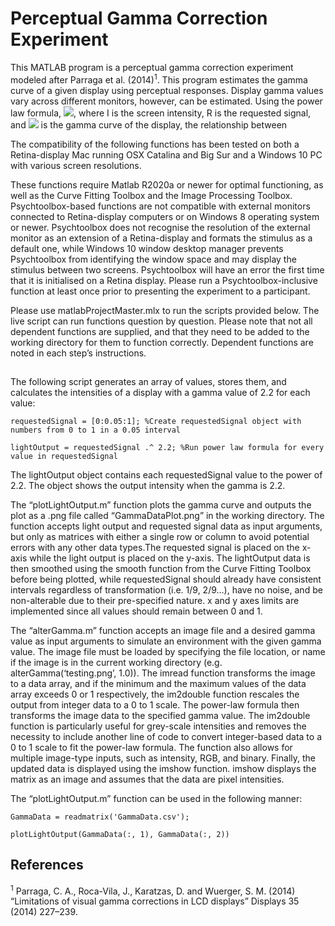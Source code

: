 # Perceptual Gamma Correction Experiment

This MATLAB program is a perceptual gamma correction experiment modeled after Parraga et al. (2014)<sup>1</sup>. This program estimates the gamma curve of a given display using perceptual responses. Display gamma values vary across different monitors, however, can be estimated. Using the power law formula, <img src="https://render.githubusercontent.com/render/math?math=I = R^{\gamma}">, where I is the screen intensity, R is the requested signal, and <img src="https://render.githubusercontent.com/render/math?math=\gamma"> is the gamma curve of the display, the relationship between 



The compatibility of the following functions has been tested on both a Retina-display Mac running OSX Catalina and Big Sur and a Windows 10 PC with various screen resolutions.

These functions require Matlab R2020a or newer for optimal functioning, as well as the Curve Fitting Toolbox and the Image Processing Toolbox. Psychtoolbox-based functions are not compatible with external monitors connected to Retina-display computers or on Windows 8 operating system or newer. Psychtoolbox does not recognise the resolution of the external monitor as an extension of a Retina-display and formats the stimulus as a default one, while Windows 10 window desktop manager prevents Psychtoolbox from identifying the window space and may display the stimulus between two screens. Psychtoolbox will have an error the first time that it is initialised on a Retina display. Please run a Psychtoolbox-inclusive function at least once prior to presenting the experiment to a participant.

Please use matlabProjectMaster.mlx to run the scripts provided below. The live script can run functions question by question. Please note that not all dependent functions are supplied, and that they need to be added to the working directory for them to function correctly. Dependent functions are noted in each step’s instructions.

##

The following script generates an array of values, stores them, and calculates the intensities of a display with a gamma value of 2.2 for each value:

```
requestedSignal = [0:0.05:1]; %Create requestedSignal object with numbers from 0 to 1 in a 0.05 interval
 
lightOutput = requestedSignal .^ 2.2; %Run power law formula for every value in requestedSignal
```
The lightOutput object contains each requestedSignal value to the power of 2.2. The object shows the output intensity when the gamma is 2.2.

The “plotLightOutput.m” function plots the gamma curve and outputs the plot as a .png file called “GammaDataPlot.png” in the working directory.
The function accepts light output and requested signal data as input arguments, but only as matrices with either a single row or column to avoid potential errors with any other data types.The requested signal is placed on the x-axis while the light output is placed on the y-axis.
The lightOutput data is then smoothed using the smooth function from the Curve Fitting Toolbox before being plotted, while requestedSignal should already have consistent intervals regardless of transformation (i.e. 1/9, 2/9…), have no noise, and be non-alterable due to their pre-specified nature. x and y axes limits are implemented since all values should remain between 0 and 1.


The “alterGamma.m” function accepts an image file and a desired gamma value as input arguments to simulate an environment with the given gamma value. The image file must be loaded by specifying the file location, or name if the image is in the current working directory (e.g. alterGamma(‘testing.png’, 1.0)). The imread function transforms the image to a data array, and if the minimum and the maximum values of the data array exceeds 0 or 1 respectively, the im2double function rescales the output from integer data to a 0 to 1 scale. The power-law formula then transforms the image data to the specified gamma value. The im2double function is particularly useful for grey-scale intensities and removes the necessity to include another line of code to convert integer-based data to a 0 to 1 scale to fit the power-law formula. The function also allows for multiple image-type inputs, such as intensity, RGB, and binary. Finally, the updated data is displayed using the imshow function. imshow displays the matrix as an image and assumes that the data are pixel intensities.

The “plotLightOutput.m” function can be used in the following manner:

```
GammaData = readmatrix('GammaData.csv');

plotLightOutput(GammaData(:, 1), GammaData(:, 2))
```



## References

<sup>1</sup> Parraga, C. A., Roca-Vila, J., Karatzas, D. and Wuerger, S. M. (2014) “Limitations of visual gamma corrections in LCD displays” Displays 35 (2014) 227–239. 
